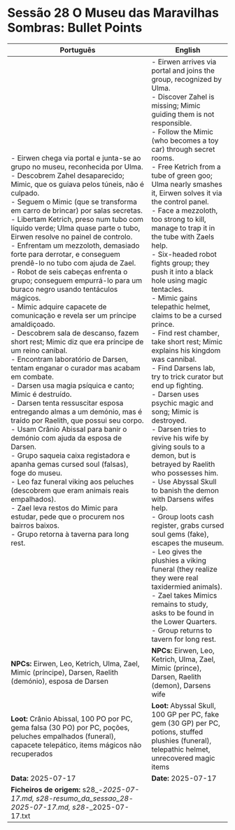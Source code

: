 # Sessão 28  O Museu das Maravilhas Sombras: Bullet Points

| Português | English |
|-----------|---------|
| - Eirwen chega via portal e junta-se ao grupo no museu, reconhecida por Ulma.<br>- Descobrem Zahel desaparecido; Mimic, que os guiava pelos túneis, não é culpado.<br>- Seguem o Mimic (que se transforma em carro de brincar) por salas secretas.<br>- Libertam Ketrich, preso num tubo com líquido verde; Ulma quase parte o tubo, Eirwen resolve no painel de controlo.<br>- Enfrentam um mezzoloth, demasiado forte para derrotar, e conseguem prendê-lo no tubo com ajuda de Zael.<br>- Robot de seis cabeças enfrenta o grupo; conseguem empurrá-lo para um buraco negro usando tentáculos mágicos.<br>- Mimic adquire capacete de comunicação e revela ser um príncipe amaldiçoado.<br>- Descobrem sala de descanso, fazem short rest; Mimic diz que era príncipe de um reino canibal.<br>- Encontram laboratório de Darsen, tentam enganar o curador mas acabam em combate.<br>- Darsen usa magia psíquica e canto; Mimic é destruído.<br>- Darsen tenta ressuscitar esposa entregando almas a um demónio, mas é traído por Raelith, que possui seu corpo.<br>- Usam Crânio Abissal para banir o demónio com ajuda da esposa de Darsen.<br>- Grupo saqueia caixa registadora e apanha gemas cursed soul (falsas), foge do museu.<br>- Leo faz funeral viking aos peluches (descobrem que eram animais reais empalhados).<br>- Zael leva restos do Mimic para estudar, pede que o procurem nos bairros baixos.<br>- Grupo retorna à taverna para long rest.<br> | - Eirwen arrives via portal and joins the group, recognized by Ulma.<br>- Discover Zahel is missing; Mimic guiding them is not responsible.<br>- Follow the Mimic (who becomes a toy car) through secret rooms.<br>- Free Ketrich from a tube of green goo; Ulma nearly smashes it, Eirwen solves it via the control panel.<br>- Face a mezzoloth, too strong to kill, manage to trap it in the tube with Zaels help.<br>- Six-headed robot fights group; they push it into a black hole using magic tentacles.<br>- Mimic gains telepathic helmet, claims to be a cursed prince.<br>- Find rest chamber, take short rest; Mimic explains his kingdom was cannibal.<br>- Find Darsens lab, try to trick curator but end up fighting.<br>- Darsen uses psychic magic and song; Mimic is destroyed.<br>- Darsen tries to revive his wife by giving souls to a demon, but is betrayed by Raelith who possesses him.<br>- Use Abyssal Skull to banish the demon with Darsens wifes help.<br>- Group loots cash register, grabs cursed soul gems (fake), escapes the museum.<br>- Leo gives the plushies a viking funeral (they realize they were real taxidermied animals).<br>- Zael takes Mimics remains to study, asks to be found in the Lower Quarters.<br>- Group returns to tavern for long rest.<br> |
| **NPCs:** Eirwen, Leo, Ketrich, Ulma, Zael, Mimic (príncipe), Darsen, Raelith (demónio), esposa de Darsen | **NPCs:** Eirwen, Leo, Ketrich, Ulma, Zael, Mimic (prince), Darsen, Raelith (demon), Darsens wife |
| **Loot:** Crânio Abissal, 100 PO por PC, gema falsa (30 PO) por PC, poções, peluches empalhados (funeral), capacete telepático, items mágicos não recuperados | **Loot:** Abyssal Skull, 100 GP per PC, fake gem (30 GP) per PC, potions, stuffed plushies (funeral), telepathic helmet, unrecovered magic items |
| **Data:** 2025-07-17 | **Date:** 2025-07-17 |
| **Ficheiros de origem:** s28_-_2025-07-17.md, s28_-_resumo_da_sessao_28_-_2025-07-17.md, s28_-_2025-07-17.txt |


















